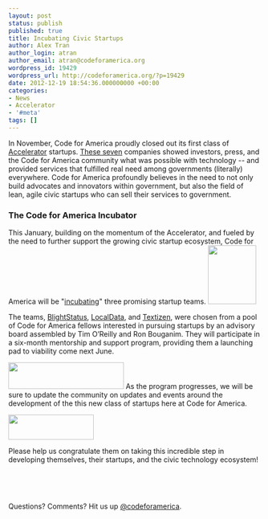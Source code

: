 ```yaml
---
layout: post
status: publish
published: true
title: Incubating Civic Startups
author: Alex Tran
author_login: atran
author_email: atran@codeforamerica.org
wordpress_id: 19429
wordpress_url: http://codeforamerica.org/?p=19429
date: 2012-12-19 18:54:36.000000000 +00:00
categories:
- News
- Accelerator
- '#meta'
tags: []
---
```

In November, Code for America proudly closed out its first class of <a href="http://www.codeforamerica.org/accelerator">Accelerator</a> startups. <a href="http://codeforamerica.org/2013startups" target="_blank">These seven</a> companies showed investors, press, and the Code for America community what was possible with technology -- and provided services that fulfilled real need among governments (literally) everywhere. Code for America profoundly believes in the need to not only build advocates and innovators within government, but also the field of lean, agile civic startups who can sell their services to government.
<h3><strong>The Code for America Incubator</strong></h3>
This January, building on the momentum of the Accelerator, and fueled by the need to further support the growing civic startup ecosystem, Code for America will be "<a href="http://codeforamerica.org/incubation/">incubating</a>" three promising startup teams.

<img class="size-medium wp-image-19481 alignleft" title="localdatalogov1" src="http://codeforamerica.org/wp-content/uploads/2012/12/localdatalogov1-248x300.png" alt="" width="96" height="117" />

The teams, <a href="http://www.blightstatus.com">BlightStatus</a>, <a href="http://localdata.com/">LocalData</a>, and <a href="http://www.textizen.com/welcome">Textizen</a>, were chosen from a pool of Code for America fellows interested in pursuing startups by an advisory board assembled by Tim O’Reilly and Ron Bouganim. They will participate in a six-month mentorship and support program, providing them a launching pad to viability come next June.

<img class="size-full wp-image-19437 alignright" title="blight" src="http://codeforamerica.org/wp-content/uploads/2012/12/blight.png" alt="" width="230" height="53" /> As the program progresses, we will be sure to update the community on updates and events around the development of the this new class of startups here at Code for America.

<img class="size-full wp-image-19438 alignleft" style="line-height: 21.81818199157715px;" title="textizen" src="http://codeforamerica.org/wp-content/uploads/2012/12/textizen.png" alt="" width="170" height="50" />

Please help us congratulate them on taking this incredible step in developing themselves, their startups, and the civic technology ecosystem!

&nbsp;

&nbsp;

Questions? Comments? Hit us up <a href="http://twitter.com/codeforamerica">@codeforamerica</a>.
